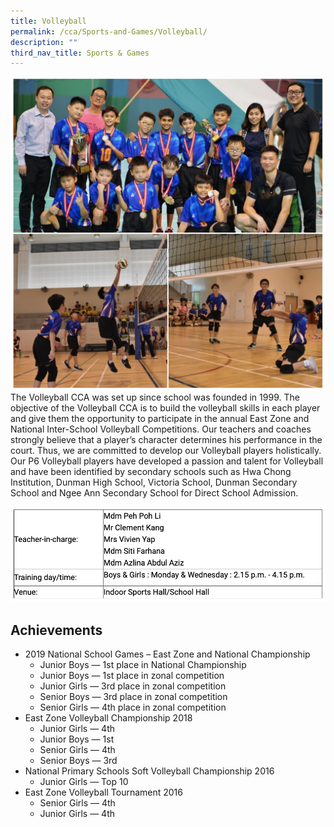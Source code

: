 ```yaml
---
title: Volleyball
permalink: /cca/Sports-and-Games/Volleyball/
description: ""
third_nav_title: Sports & Games
---
```

![](/images/volleyball.png)
The Volleyball CCA was set up since school was founded in 1999. The objective of the Volleyball CCA is to build the volleyball skills in each player and give them the opportunity to participate in the annual East Zone and National Inter-School Volleyball Competitions. Our teachers and coaches strongly believe that a player’s character determines his performance in the court. Thus, we are committed to develop our Volleyball players holistically. Our P6 Volleyball players have developed a passion and talent for Volleyball and have been identified by secondary schools such as Hwa Chong Institution, Dunman High School, Victoria School, Dunman Secondary School and Ngee Ann Secondary School for Direct School Admission.

![](/images/volleyball2.png)

Achievements
------------

*   2019 National School Games – East Zone and National Championship
    *   Junior Boys — 1st place in National Championship
    *   Junior Boys — 1st place in zonal competition
    *   Junior Girls — 3rd place in zonal competition
    *   Senior Boys — 3rd place in zonal competition
    *   Senior Girls — 4th place in zonal competition
*   East Zone Volleyball Championship 2018
    *   Junior Girls — 4th
    *   Junior Boys — 1st
    *   Senior Girls — 4th
    *   Senior Boys — 3rd
*   National Primary Schools Soft Volleyball Championship 2016
    *   Junior Girls — Top 10
*   East Zone Volleyball Tournament 2016
    *   Senior Girls — 4th
    *   Junior Girls — 4th